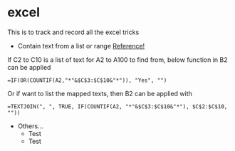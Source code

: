 # excel
This is to track and record all the excel tricks


* Contain text from a list or range [Reference!](https://www.get-digital-help.com/if-cell-contains-text-from-list/)

If C2 to C10 is a list of text for A2 to A100 to find from, below function in B2 can be applied
```
=IF(OR(COUNTIF(A2,"*"&$C$3:$C$10&"*")), "Yes", "")
```
Or if want to list the mapped texts, then B2 can be applied with
```
=TEXTJOIN(", ", TRUE, IF(COUNTIF(A2, "*"&$C$3:$C$10&"*"), $C$2:$C$10, ""))
```


* Others...
  * Test
  * Test
